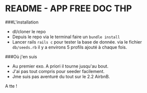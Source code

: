# README - APP FREE DOC THP

###L'installation

* dl/cloner le repo
* Depuis le repo via le terminal faire un `bundle install`
* Lancer rails `rails c` pour tester la base de donnée. via le fichier `db/seeds.rb` il y a environs 5 profils ajouté à chaque fois.

###Où j'en suis
* Au premier exo. A priori il tourne jusqu'au bout.
* J'ai pas tout compris pour seeder facilement.
* Jme suis pas aventuré du tout sur le 2.2 AirbnB.

A tte !
